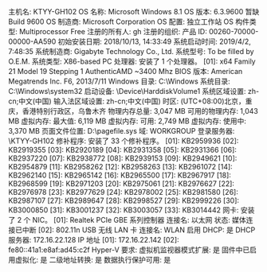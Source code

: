 主机名:           KTYY-GH102
OS 名称:          Microsoft Windows 8.1
OS 版本:          6.3.9600 暂缺 Build 9600
OS 制造商:        Microsoft Corporation
OS 配置:          独立工作站
OS 构件类型:      Multiprocessor Free
注册的所有人:     gh
注册的组织:
产品 ID:          00260-70000-00000-AA590
初始安装日期:     2018/10/13, 14:33:49
系统启动时间:     2019/4/2, 7:48:35
系统制造商:       Gigabyte Technology Co., Ltd.
系统型号:         To be filled by O.E.M.
系统类型:         X86-based PC
处理器:           安装了 1 个处理器。
                  [01]: x64 Family 21 Model 19 Stepping 1 AuthenticAMD ~3400 Mhz
BIOS 版本:        American Megatrends Inc. F6, 2013/7/11
Windows 目录:     C:\Windows
系统目录:         C:\Windows\system32
启动设备:         \Device\HarddiskVolume1
系统区域设置:     zh-cn;中文(中国)
输入法区域设置:   zh-cn;中文(中国)
时区:             (UTC+08:00)北京，重庆，香港特别行政区，乌鲁木齐
物理内存总量:     3,047 MB
可用的物理内存:   1,043 MB
虚拟内存: 最大值: 6,119 MB
虚拟内存: 可用:   2,749 MB
虚拟内存: 使用中: 3,370 MB
页面文件位置:     D:\pagefile.sys
域:               WORKGROUP
登录服务器:       \\KTYY-GH102
修补程序:         安装了 33 个修补程序。
                  [01]: KB2959936
                  [02]: KB2919355
                  [03]: KB2920189
                  [04]: KB2931358
                  [05]: KB2931366
                  [06]: KB2937220
                  [07]: KB2938772
                  [08]: KB2939153
                  [09]: KB2949621
                  [10]: KB2954879
                  [11]: KB2958262
                  [12]: KB2958263
                  [13]: KB2961072
                  [14]: KB2962140
                  [15]: KB2965142
                  [16]: KB2965500
                  [17]: KB2967917
                  [18]: KB2968599
                  [19]: KB2971203
                  [20]: KB2975061
                  [21]: KB2976627
                  [22]: KB2976978
                  [23]: KB2977629
                  [24]: KB2978002
                  [25]: KB2981580
                  [26]: KB2987107
                  [27]: KB2989647
                  [28]: KB2998527
                  [29]: KB2999226
                  [30]: KB3000850
                  [31]: KB3001237
                  [32]: KB3003057
                  [33]: KB3014442
网卡:             安装了 2 个 NIC。
                  [01]: Realtek PCIe GBE 系列控制器
                      连接名:      以太网
                      状态:        媒体连接已中断
                  [02]: 802.11n USB 无线 LAN 卡
                      连接名:      WLAN
                      启用 DHCP:   是
                      DHCP 服务器: 172.16.22.128
                      IP 地址
                        [01]: 172.16.22.142
                        [02]: fe80::41a1:e8af:ad45:c2f
Hyper-V 要求:     虚拟机监视器模式扩展: 是
                  固件中已启用虚拟化: 是
                  二级地址转换: 是
                  数据执行保护可用: 是
